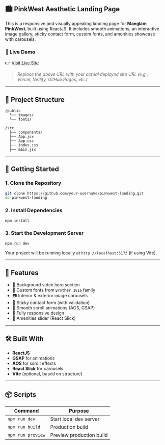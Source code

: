 ## 🏙️ PinkWest Aesthetic Landing Page

This is a responsive and visually appealing landing page for **Manglam PinkWest**, built using ReactJS. It includes smooth animations, an interactive image gallery, sticky contact form, custom fonts, and amenities showcase with carousels.

### 🔗 Live Demo

👉 [Visit Live Site](https://your-deployment-url.com)  
> _Replace the above URL with your actual deployed site URL (e.g., Vercel, Netlify, GitHub Pages, etc.)_

---

## 📁 Project Structure

```
/public
  └── images/
  └── fonts/

/src
  ├── components/
  ├── App.jsx
  ├── App.css
  ├── index.css
  ├── main.jsx
```

---

## 🚀 Getting Started

### 1. Clone the Repository

```bash
git clone https://github.com/your-username/pinkwest-landing.git
cd pinkwest-landing
```

### 2. Install Dependencies

```bash
npm install
```

### 3. Start the Development Server

```bash
npm run dev
```

Your project will be running locally at `http://localhost:5173` (if using Vite).

---

## 🔧 Features

- 🎥 Background video hero section
- 🎨 Custom fonts from `Brother 1816` family
- 📷 Interior & exterior image carousels
- 🧾 Sticky contact form (with validation)
- 🧭 Smooth scroll animations (AOS, GSAP)
- 📱 Fully responsive design
- 🔁 Amenities slider (React Slick)

---

## 🛠️ Built With

- **ReactJS**
- **GSAP** for animations
- **AOS** for scroll effects
- **React Slick** for carousels
- **Vite** (optional, based on structure)

---

## 📦 Scripts

| Command         | Purpose                |
|----------------|------------------------|
| `npm run dev`   | Start local dev server |
| `npm run build` | Production build       |
| `npm run preview` | Preview production build |